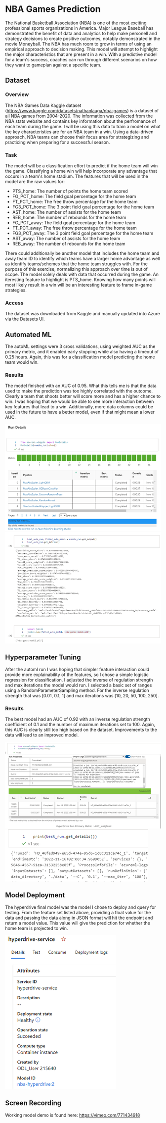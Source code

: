 # NBA Games Prediction

The National Basketball Association (NBA) is one of the most exciting professional sports organizations in America.  Major League Baseball has demonstrated the benefit of data and analytics to help make personell and strategy decisions to create positive outcomes, notably demonstrated in the movie Moneyball.  The NBA has much room to grow in terms of using an empirical approach to decision making.  This model will attempt to highlight the major characteristics that are present in a win.  With a predictive model for a team's success, coaches can run through different scenarios on how they want to gameplan against a specific team.

## Dataset

### Overview
The NBA Games Data Kaggle dataset (https://www.kaggle.com/datasets/nathanlauga/nba-games) is a dataset of all NBA games from 2004-2020.  The information was collected from the NBA stats website and contains key information about the perfromance of each team during the game.  I will be using this data to train a model on what the key characteristics are for an NBA team in a win.  Using a data-driven approach, NBA teams can choose their focus area for strategizing and practicing when preparing for a successful season.

### Task
The model will be a classification effort to predict if the home team will win the game.  Classifying a home win will help incorporate any advantage that occurs in a team's home stadium.  The features that will be used in the model are the raw values for:
- PTS_home: The number of points the home team scored
- FG_PCT_home: The field goal percentage for the home team
- FT_PCT_home: The free throw percentage for the home team
- FG3_PCT_home: The 3 point field goal percentage for the home team
- AST_home: The number of assists for the home team
- REB_home: The number of rebounds for the home team
- FG_PCT_away: The field goal percentage for the home team 
- FT_PCT_away: The free throw percentage for the home team
- FG3_PCT_away: The 3 point field goal percentage for the home team
- AST_away: The number of assists for the home team
- REB_away: The number of rebounds for the home team

There could additionally be another model that includes the home team and away team ID to identify which teams have a larger home advantage as well as identify teams/schemes that the home team struggles with.  For the purpose of this exercise, normalizing this approach over time is out of scope.  The model solely deals with data that occurred during the game.  An iteresting feature to highlight is PTS_home.  Knowing how many points will most likely result in a win will be an interesting feature to frame in-game strategies.

### Access
The dataset was downloaded from Kaggle and manually updated into Azure via the Datasets UI.

## Automated ML
The autoML settings were 3 cross validations, using weighted AUC as the primary metric, and it enabled early stopping while also having a timeout of 0.25 hours.  Again, this was for a classification model predicting the home team would win.

### Results
The model finished with an AUC of 0.95.  What this tells me is that the data used to make the prediction was too highly correlated with the outcome.  Clearly a team that shoots better will score more and has a higher chance to win.  I was hoping that we would be able to see more interaction between key features that lead to a win.  Additionally, more data columns could be used in the future to have a better model, even if that might mean a lower AUC.

![automl_rundetails](images/automl_rundetails.PNG)
![automl_best_run](images/automl_best_run.PNG)

## Hyperparameter Tuning
After the automl run I was hoping that simpler feature interaction could provide more explainability of the features, so I chose a simple logistic regression for classification.  I adjusted the inverse of regulation strength and max iterations the model would run.  I selected a basic set of ranges using a RandomParameterSampling method. For the inverse regulation strength that was [0.01, 0.1, 1] and max iterations was [10, 20, 50, 100, 250].


### Results
The best model had an AUC of 0.92 with an inverse regulation strength coefficient of 0.1 and the number of maximum iterations set to 100.  Again, this AUC is clearly still too high based on the dataset.  Improvements to the data will lead to an improved model.

![hyperdrive_rundetails](images/hyperdrive_rundetails.PNG)
![hyperdrive_model_params](images/hyperdrive_model_params.PNG)

## Model Deployment
The hyperdrive final model was the model I chose to deploy and query for testing.  From the feature set listed above, providing a float value for the data and passing the data along in JSON format will hit the endpoint and return a model value.  This value will give the prediction for whether the home team is projected to win.

![hyperdrive_endpoint](images/hyperdrive_endpoint.PNG)

## Screen Recording
Working model demo is found here:
https://vimeo.com/771434918

